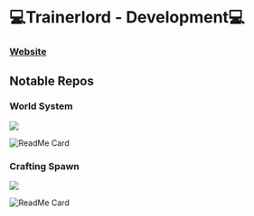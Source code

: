 <h1>💻Trainerlord - Development💻</h1>
<h3><a href="https://trainerlordDevelopment.uk.to">Website</a></h3>

<h2>Notable Repos</h2>
<h3>World System</h3>

<a href="https://www.spigotmc.org/resources/worldsystem-%E2%97%8F-the-one-world-per-player-solution-%E2%97%8F-gui-%E2%97%8F-highly-configurable-%E2%97%8F-1-8-1-16.49756/">
	<img src="https://img.shields.io/static/v1?label=worldsystem&message=2.4.11&color=blue"/>
</a>

![ReadMe Card](https://github-readme-stats.vercel.app/api/pin/?username=trainerlord&repo=worldsystem)
</hr>

<h3>Crafting Spawn</h3>

<a href="https://www.curseforge.com/minecraft/mc-mods/crafting-spawn">
	<img src="https://img.shields.io/static/v1?label=Crafting-Spawn&message=0.4.1&color=blue"/>
</a>

![ReadMe Card](https://github-readme-stats.vercel.app/api/pin/?username=trainerlord&repo=Crafting-Spawn)